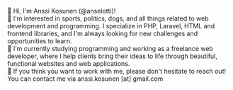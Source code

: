 👋 Hi, I'm Anssi Kosunen (@anselotti)! <br>
👀 I'm interested in sports, politics, dogs, and all things related to web development and programming. I specialize in PHP, Laravel, HTML and frontend libraries, and I'm always looking for new challenges and opportunities to learn. <br>
🌱 I'm currently studying programming and working as a freelance web developer, where I help clients bring their ideas to life through beautiful, functional websites and web applications. <br>
💞️ If you think you want to work with me, please don't hesitate to reach out! You can contact me via anssi.kosunen [at] gmail.com
